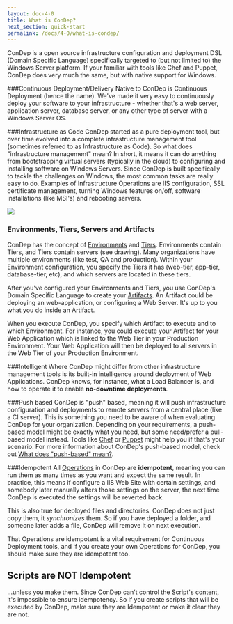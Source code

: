 ```yaml
---
layout: doc-4-0
title: What is ConDep?
next_section: quick-start
permalink: /docs/4-0/what-is-condep/
---
```


ConDep is a open source infrastructure configuration and deployment DSL
(Domain Specific Language) specifically targeted to (but not limited to)
the Windows Server platform. If your familiar with tools like Chef and Puppet,
ConDep does very much the same, but with native support for Windows.

###Continuous Deployment/Delivery
Native to ConDep is Continuous Deployment (hence the name). We've made it
very easy to continuously deploy your software to your infrastructure -
whether that's a web server, application server, database server, or any other
type of server with a Windows Server OS.

###Infrastructure as Code
ConDep started as a pure deployment tool, but over time evolved into a complete
infrastructure management tool (sometimes referred to as Infrastructure as Code).
So what does "infrastructure management" mean? In short, it means it can do anything
from bootstrapping virtual servers (typically in the cloud) to configuring and
installing software on Windows Servers. Since ConDep is built specifically to tackle
the challenges on Windows, the most common tasks are really easy to do. Examples of
Infrastructure Operations are IIS configuration, SSL certificate management, turning
Windows features on/off, software installations (like MSI's) and rebooting servers.

<img src="../../../images/condep_arch3.png" class="img-align-right" style="shape-outside: url(../../../images/condep_arch3.png);shape-image-threshold: 0.1;">

### Environments, Tiers, Servers and Artifacts
ConDep has the concept of [Environments](../environment/) and [Tiers](../environment/).
Environments contain Tiers, and Tiers contain servers (see drawing). Many organizations
have multiple environments (like test, QA and production). Within your Environment
configuration, you specify the Tiers it has (web-tier, app-tier, database-tier, etc),
and which servers are located in these tiers.

After you've configured your Environments and Tiers, you use ConDep's Domain Specific
Language to create your [Artifacts](../artifacts/). An Artifact could be deploying an
web-application, or configuring a Web Server. It's up to you what you do inside an Artifact.

When you execute ConDep, you specify which Artifact to execute and to which Environment.
For instance, you could execute your Artifact for your Web Application which is linked
to the Web Tier in your Production Environment. Your Web Application will then be deployed
to all servers in the Web Tier of your Production Environment.

###Intelligent
Where ConDep might differ from other infrastructure management tools is its built-in
intelligence around deployment of Web Applications. ConDep knows, for instance, what
a Load Balancer is, and how to operate it to enable **no-downtime deployments**.

###Push based
ConDep is "push" based, meaning it will push infrastructure configuration and
deployments to remote servers from a central place (like a CI server). This is
something you need to be aware of when evaluating ConDep for your organization.
Depending on your requirements, a push-based model might be exactly what you need,
but some need/prefer a pull-based model instead. Tools like [Chef](https://www.chef.iopu)
or [Puppet](http://puppetlabs.com) might help you if that's your scenario. For more
information about ConDep's push-based model, check out
[What does "push-based" mean?](/docs/3-0/push-based/).

###Idempotent
All [Operations](/docs/3-0/condep-dsl-operations/) in ConDep are **idempotent**,
meaning you can run them as many times as you want and expect the same result. In
practice, this means if configure a IIS Web Site with certain settings, and somebody
later manually alters those settings on the server, the next time ConDep is executed
the settings will be reverted back.

This is also true for deployed files and directories. ConDep does not just copy them,
it *synchronizes* them. So if you have deployed a folder, and someone later adds a file,
ConDep will remove it on next execution.

That Operations are idempotent is a vital requirement for Continuous Deployment tools,
and if you create your own Operations for ConDep, you should make sure they are idempotent too.

<div class="note warning">
	<h2>Scripts are NOT Idempotent</h2>
  <p>
	...unless you make them. Since ConDep can't control the Script's content, it's
	impossible to ensure idempotency. So if you create scripts that will be executed by
	ConDep, make sure they are Idempotent or make it clear they are not.
	</p>
</div>
